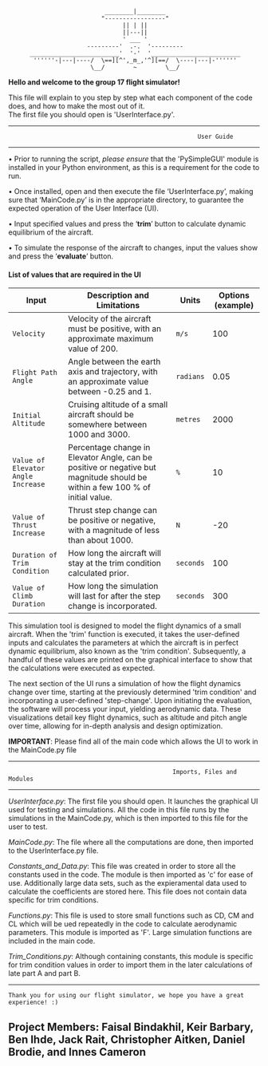 
                               ________|________
                              "-----------------"
                                    || | ||
                                    ||---||
                                    ' ___ '
                          ---------'  .-.  '---------
          _________________________'  '-'  '_________________________
           ''''''-|---|----/  \==][^',_m_,'^][==/  \----|---|-''''''
                           \__/        ~        \__/


**Hello and welcome to the group 17 flight simulator!**

This file will explain to you step by step what each component of the code does, and how to make the most out of it.  
The first file you should open is 'UserInterface.py'.

------------------------------------------------------------------------------------------------------------------------                        
                            
                                                         User Guide                            
                             
------------------------------------------------------------------------------------------------------------------------  

•	Prior to running the script, *please ensure* that the 'PySimpleGUI' module is installed in your 
  Python environment, as this is a requirement for the code to run.
  
•	Once installed, open and then execute the file ‘UserInterface.py’, making sure that ‘MainCode.py’ is in the 
  appropriate directory, to guarantee the expected operation of the User Interface (UI). 
  
•	Input specified values and press the ‘**trim**’ button to calculate dynamic equilibrium of the aircraft.

•	To simulate the response of the aircraft to changes, input the values show and press the ‘**evaluate**’ button.

#### List of values that are required in the UI
| Input | Description and Limitations | Units | Options (example) |
| ------ | --------------------------- | ----- | ----------------- |
| `Velocity` | Velocity of the aircraft must be positive, with an approximate maximum value of 200. | `m/s` | 100 |
| `Flight Path Angle` | Angle between the earth axis and trajectory, with an approximate value between -0.25 and 1. | `radians` | 0.05 |
| `Initial Altitude` | Cruising altitude of a small aircraft should be somewhere between 1000 and 3000. | `metres` | 2000 |
| `Value of Elevator Angle Increase` | Percentage change in Elevator Angle, can be positive or negative but magnitude should be within a few 100 % of initial value. | `%` | 10 |
| `Value of Thrust Increase` | Thrust step change can be positive or negative, with a magnitude of less than about 1000. | `N` | -20 |
| `Duration of Trim Condition` | How long the aircraft will stay at the trim condition calculated prior. | `seconds` | 100 |
| `Value of Climb Duration` | How long the simulation will last for after the step change is incorporated. | `seconds` | 300 |


This simulation tool is designed to model the flight dynamics of a small aircraft. When the 'trim' function is executed, 
it takes the user-defined inputs and calculates the parameters at which the aircraft is in perfect dynamic equilibrium, 
also known as the 'trim condition'. Subsequently, a handful of these values are printed on the graphical interface to 
show that the calculations were executed as expected. 

The next section of the UI runs a simulation of how the flight dynamics change over time, starting at the previously 
determined 'trim condition' and incorporating a user-defined 'step-change'. Upon initiating the evaluation, the 
software will process your input, yielding aerodynamic data. These visualizations detail key flight dynamics,
such as altitude and pitch angle over time, allowing for in-depth analysis and design optimization.

**IMPORTANT**: Please find all of the main code which allows the UI to work in the MainCode.py file

------------------------------------------------------------------------------------------------------------------------                  
                            
                                                  Imports, Files and Modules                      
  
------------------------------------------------------------------------------------------------------------------------

*UserInterface.py*: The first file you should open. It launches the graphical UI used for testing and simulations.
All the code in this file runs by the simulations in the MainCode.py, which is then imported to this file for the user to test.

*MainCode.py*: The file where all the computations are done, then imported to the UserInterface.py file.

*Constants_and_Data.py*: This file was created in order to store all the constants used in the code. The module is then imported
as 'c' for ease of use. Additionally large data sets, such as the expieramental data used to calculate the coefficients
are stored here. This file does not contain data specific for trim conditions.

*Functions.py*: This file is used to store small functions such as CD, CM and CL which will be ued repeatedly in the code
to calculate aerodynamic parameters. This module is imported as 'F'. Large simulation functions are included in the main
code. 

*Trim_Conditions.py*: Although containing constants, this module is specific for trim condition values in order to import
them in the later calculations of late part A and part B. 

------------------------------------------------------------------------------------------------------------------------
    
    Thank you for using our flight simulator, we hope you have a great experience! :) 


                                              
  Project Members: Faisal Bindakhil,
  Keir Barbary, 
  Ben Ihde, 
  Jack Rait, 
  Christopher Aitken,
  Daniel Brodie, 
  and Innes Cameron
  ------------------------------------------------------------------------------------------------------------------------
